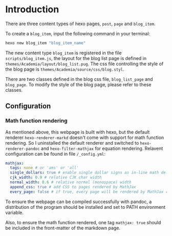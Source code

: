 # Introduction

There are three content types of hexo pages, `post`, `page` and `blog_item`.

To create a `blog_item`, input the following command in your terminal:

```bash
hexo new blog_item "blog_item_name"
```

The new content type `blog_item` is registered in the file `scripts/blog_item.js`, the layout for the blog list page is defined in `themes/Academia/layout/blog_list.pug`. The css file controlling the style of the blog page is `themes/Academia/source/css/blog.styl`.

There are two classes defined in the blog css file, `blog_list_page` and `blog_page`. To modify the style of the blog page, please refer to these classes.

## Configuration

### Math function rendering

As mentioned above, this webpage is built with hexo, but the default renderer `hexo-renderer-markd` doesn't come with support for math function rendering. So I uninstalled the default renderer and switched to `hexo-renderer-pandoc` and `hexo-filter-mathjax` for equation rendering. Relavent configuration can be found in file `/_config.yml`:

```yml
mathjax:
  tags: none # or 'ams' or 'all'
  single_dollars: true # enable single dollar signs as in-line math delimiters
  cjk_width: 0.9 # relative CJK char width
  normal_width: 0.6 # relative normal (monospace) width
  append_css: true # add CSS to pages rendered by MathJax
  every_page: false # if true, every page will be rendered by MathJax regardless the `mathjax` setting in Front-matter
```

To ensure the webpage can be compiled successfully with pandoc, a distribution of the program should be installed and set to PATH environment variable.

Also, to ensure the math function rendered, one tag `mathjax: true` should be included in the front-matter of the markdown page.
